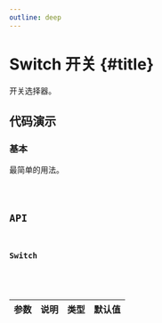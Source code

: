 ```yaml
---
outline: deep
---
```


# Switch 开关 {#title}

开关选择器。

## 代码演示

### 基本

最简单的用法。

<Code path="switch/Base" />

## API

### Switch

<div class="vp-table">

| 参数      | 说明 | 类型 | 默认值
| ----------- | ----------- | ----------- | ----------- |

</div>